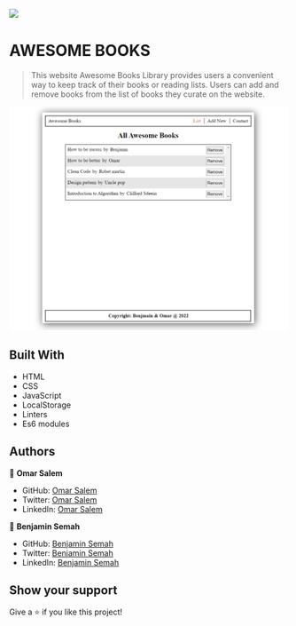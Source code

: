 ![](https://img.shields.io/badge/Microverse-blueviolet)

# AWESOME BOOKS

> This website Awesome Books Library provides users a convenient way to keep track of their books or reading lists. Users can add and remove books from the list of books they curate on the website.

![screenshot](./assets/screen.png)

## Built With

- HTML
- CSS
- JavaScript
- LocalStorage
- Linters
- Es6 modules


## Authors

👤 **Omar Salem**

- GitHub: [Omar Salem](https://github.com/omarsalem7)
- Twitter: [Omar Salem](https://twitter.com/Omar80491499)
- LinkedIn: [Omar Salem](https://www.linkedin.com/in/omar-salem-a6945b177/)

👤 **Benjamin Semah**

- GitHub: [Benjamin Semah](https://github.com/BenjaminSemah)
- Twitter: [Benjamin Semah](https://twitter.com/BenjaminSemah)
- LinkedIn: [Benjamin Semah](https://www.linkedin.com/in/benjaminsemah/)

## Show your support

Give a ⭐ if you like this project!
